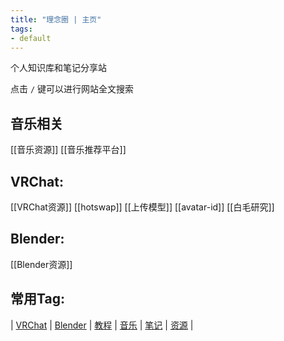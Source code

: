 ```yaml
---
title: "理念圈 | 主页"
tags:
- default
---
```


个人知识库和笔记分享站

点击 `/` 键可以进行网站全文搜索



## 音乐相关
[[音乐资源]]  [[音乐推荐平台]]


## VRChat:

[[VRChat资源]]  [[hotswap]]  [[上传模型]]   [[avatar-id]]  [[白毛研究]]


## Blender:
[[Blender资源]]


## 常用Tag:

| [VRChat](https://q.noos.ca/tags/VRChat/) | [Blender](https://q.noos.ca/tags/Blender/) | [教程](https://q.noos.ca/tags/教程/) | [音乐](https://q.noos.ca/tags/音乐/) | [笔记](https://q.noos.ca/tags/笔记/) | [资源](https://q.noos.ca/tags/资源/) |



